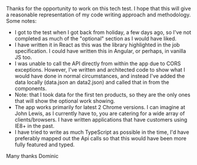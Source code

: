 Thanks for the opportunity to work on this tech test. I hope that this will give a reasonable representation of my code writing approach and methodology. Some notes:

- I got to the test when I got back from holiday, a few days ago, so I've not completed as much of the "optional" section as I would have liked.
- I have written it in React as this was the library highlighted in the job specification. I could have written this in Angular, or perhaps, in vanilla JS too.
- I was unable to call the API directly from within the app due to CORS exceptions. However, I've written and architected code to show what I would have done in normal circumstances, and instead I've added the data locally (data.json an data2.json) and called that in from the components.
- Note: that I took data for the first ten products, so they are the only ones that will show the optional work showing.
- The app works primarily for latest 2 Chrome versions. I can imagine at John Lewis, as I currently have to, you are catering for a wide array of clients/browsers. I have written applications that have customers using IE8+ in the past.
- I have tried to write as much TypeScript as possible in the time, I'd have preferably mapped out the Api calls so that this would have been more fully featured and typed.

Many thanks
Dominic
